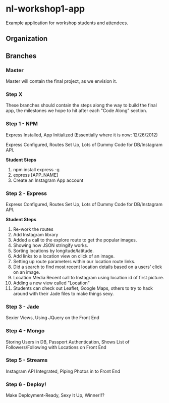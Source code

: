 # nl-workshop1-app

Example application for workshop students and attendees.

## Organization

## Branches

### Master

Master will contain the final project, as we envision it.

### Step X

These branches should contain the steps along the way to build the final app, the milestones we hope to hit after each "Code Along" section.

### Step 1 - NPM

Express Installed, App Initialized (Essentially where it is now: 12/26/2012)

Express Configured, Routes Set Up, Lots of Dummy Code for DB/Instagram API.

__Student Steps__

1. npm install express -g
2. express [APP_NAME]
3. Create an Instagram App account

### Step 2 - Express

Express Configured, Routes Set Up, Lots of Dummy Code for DB/Instagram API.

__Student Steps__

1. Re-work the routes
2. Add Instagram library
3. Added a call to the explore route to get the popular images.
4. Showing how JSON stringify works.
5. Sorting locations by longitude/latitude. 
6. Add links to a location view on click of an image.
7. Setting up route parameters within our location route links.
8. Did a search to find most recent location details based on a users' click on an image.
9. Location Media Recent call to Instagram using location id of first picture.
10. Adding a new view called "Location"	 
11. Students can check out Leaflet, Google Maps, others to try to hack around with their Jade files to make things sexy.



### Step 3 - Jade

Sexier Views, Using JQuery on the Front End

### Step 4 - Mongo

Storing Users in DB, Passport Authentication, Shows List of Followers/Following with Locations on Front End

### Step 5 - Streams

Instagram API Integrated, Piping Photos in to Front End

### Step 6 - Deploy!

Make Deployment-Ready, Sexy It Up, Winner!!?